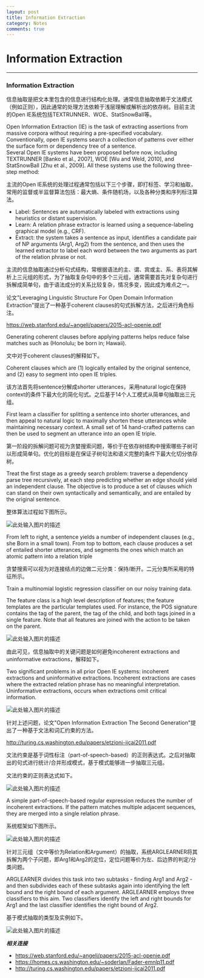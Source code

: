 ```yaml
---
layout: post
title: Information Extraction
category: Notes
comments: true
---
```


# Information Extraction

------

### Information Extraction

信息抽取是把文本里包含的信息进行结构化处理。通常信息抽取依赖于文法模式（例如正则），因此通常的处理方法依赖于浅层理解或解析出的依存树。目前主流的Open IE系统包括TEXTRUNNER、WOE、StatSnowBall等。

Open Information Extraction (IE) is the task of extracting assertions from massive corpora without requiring a pre-specified vocabulary.   
Conventionally, open IE systems search a collection of patterns over either the surface form or dependency tree of a sentence.   
Several Open IE systems have been proposed before now, including TEXTRUNNER [Banko et al., 2007], WOE [Wu and Weld, 2010], and StatSnowBall [Zhu et al., 2009]. All these systems use the following three-step method:

主流的Open IE系统的处理过程通常包括以下三个步骤，即打标签、学习和抽取，常用的监督或半监督算法包括：最大熵、条件随机场，以及各种分类和序列标注算法。

 - Label: Sentences are automatically labeled with extractions using heuristics or distant supervision.
 - Learn: A relation phrase extractor is learned using a sequence-labeling graphical model (e.g., CRF).
 - Extract: the system takes a sentence as input, identifies a candidate pair of NP arguments (Arg1, Arg2) from the sentence, and then uses the learned extractor to label each word between the two arguments as part of the relation phrase or not.

主流的信息抽取通过分析句式结构，常根据语法的主、谓、宾或主、系、表将其解析上三元组的形式，为了抽取复杂句中的多个三元组，通常需要首先对复杂句进行拆解成简单句，由于语法成分的关系比较复杂，情况多变，因此成为难点之一。

论文"Leveraging Linguistic Structure For Open Domain Information Extraction"提出了一种基于coherent clauses的句式拆解方法，之后进行角色标注。

<https://web.stanford.edu/~angeli/papers/2015-acl-openie.pdf>

Generating coherent clauses before applying patterns helps reduce false matches such as (Honolulu; be born in; Hawaii).

文中对于coherent clauses的解释如下。

Coherent clauses which are (1) logically entailed by the original sentence, and (2) easy to segment into open IE triples.

该方法首先将sentence分解成shorter utterances，采用natural logic在保持context的条件下最大化的简化句式。之后基于14个人工模式从简单句抽取出三元组。

First learn a classifier for splitting a sentence into shorter utterances, and then appeal to natural logic to maximally shorten these utterances while maintaining necessary context. A small set of 14 hand-crafted patterns can then be used to segment an utterance into an open IE triple.

第一阶段的拆解问题可视为贪婪搜索问题，等价于在依存树结构中搜索哪些子树可以形成简单句。优化的目标是在保证子树句法和语义完整的条件下最大化切分依存树。

Treat the first stage as a greedy search problem: traverse a dependency parse tree recursively, at each step predicting whether an edge should yield an independent clause. The objective is to produce a set of clauses which can stand on their own syntactically and semantically, and are entailed by the original sentence.

整体算法过程如下图所示。

![此处输入图片的描述][1]

From left to right, a sentence yields a number of independent clauses (e.g., she Born in a small town). From top to bottom, each clause produces a set of entailed shorter utterances, and segments the ones which match an atomic pattern into a relation triple

贪婪搜索可以视为对连接结点的边做二元分类：保持/断开。二元分类所采用的特征所示。

Train a multinomial logistic regression classifier on our noisy training data.

The feature class is a high level description of features; the feature templates are the particular templates used. For instance, the POS signature contains the tag of the parent, the tag of the child, and both tags joined in a single feature. Note that all features are joined with the action to be taken on the parent.

![此处输入图片的描述][2]

由此可见，信息抽取中的关键问题是如何避免incoherent extractions and uninformative extractions，解释如下。

Two significant problems in all prior Open IE systems: incoherent extractions and uninformative extractions. Incoherent extractions are cases where the extracted relation phrase has no meaningful interpretation. Uninformative extractions, occurs when extractions omit critical information.

![此处输入图片的描述][3]

针对上述问题，论文"Open Information Extraction The Second Generation"提出了一种基于文法和词汇约束的方法。

<http://turing.cs.washington.edu/papers/etzioni-ijcai2011.pdf>

文法约束是基于词性标注（part-of-speech-based）的正则表达式。之后对抽取出的句式进行统计/合并形成模式，基于模式能够进一步抽取三元组。

文法约束的正则表达式如下。

![此处输入图片的描述][5]

A simple part-of-speech-based regular expression reduces the number of incoherent extractions. If the pattern matches multiple adjacent sequences, they are merged into a single relation phrase.

系统框架如下图所示。

![此处输入图片的描述][4]

针对三元组（文中等价为Relation和Argument）的抽取，系统ARGLEARNER将其拆解为两个子问题，即Arg1和Arg2的定位，定位问题等价为左、后边界的判定/分类问题。

ARGLEARNER divides this task into two subtasks - finding Arg1 and Arg2 - and then subdivides each of these subtasks again into identifying the left bound and the right bound of each argument. ARGLEARNER employs three classifiers to this aim. Two classifiers identify the left and right bounds for Arg1 and the last classifier identifies the right bound of Arg2.

基于模式抽取的类型及实例如下。

![此处输入图片的描述][6]

***相关连接***

 - https://web.stanford.edu/~angeli/papers/2015-acl-openie.pdf
 - https://homes.cs.washington.edu/~soderlan/Fader-emnlp11.pdf
 - http://turing.cs.washington.edu/papers/etzioni-ijcai2011.pdf

  [1]: https://raw.githubusercontent.com/qiangsiwei/blog/gh-pages/_figures/2016-05-25-information_extraction/2016-05-25-information_extraction_1.png
  [2]: https://raw.githubusercontent.com/qiangsiwei/blog/gh-pages/_figures/2016-05-25-information_extraction/2016-05-25-information_extraction_2.png
  [3]: https://raw.githubusercontent.com/qiangsiwei/blog/gh-pages/_figures/2016-05-25-information_extraction/2016-05-25-information_extraction_3.png
  [4]: https://raw.githubusercontent.com/qiangsiwei/blog/gh-pages/_figures/2016-05-25-information_extraction/2016-05-25-information_extraction_4.png
  [5]: https://raw.githubusercontent.com/qiangsiwei/blog/gh-pages/_figures/2016-05-25-information_extraction/2016-05-25-information_extraction_5.png
  [6]: https://raw.githubusercontent.com/qiangsiwei/blog/gh-pages/_figures/2016-05-25-information_extraction/2016-05-25-information_extraction_6.png
